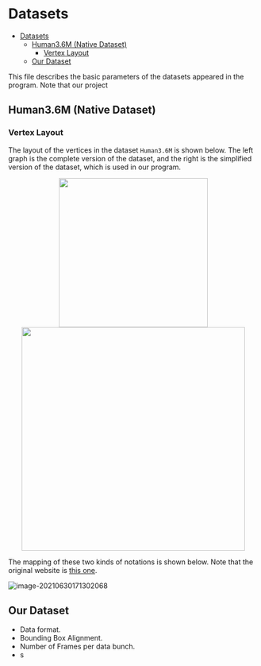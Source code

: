# Datasets

* [Datasets](#datasets)
   * [Human3.6M (Native Dataset)](#human36m-native-dataset)
      * [Vertex Layout](#vertex-layout)
   * [Our Dataset](#our-dataset)

This file describes the basic parameters of the datasets appeared in the program. Note that our project 

## Human3.6M (Native Dataset)

### Vertex Layout

The layout of the vertices in the dataset `Human3.6M` is shown below. The left graph is the complete version of the dataset, and the right is the simplified version of the dataset, which is used in our program.

<center class="half">    <img src="http://jacklovespictures.oss-cn-beijing.aliyuncs.com/2021-06-17-082747.png" width="300"/><img src="http://jacklovespictures.oss-cn-beijing.aliyuncs.com/2021-06-30-091119.png" width="450"/></center>

The mapping of these two kinds of notations is shown below. Note that the original website is [this one](https://www.stubbornhuang.com/529/).

![image-20210630171302068](http://jacklovespictures.oss-cn-beijing.aliyuncs.com/2021-07-12-113305.png)

## Our Dataset

-   Data format.
-   Bounding Box Alignment.
-   Number of Frames per data bunch.
-   s
